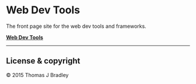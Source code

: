 # Web Dev Tools

The front page site for the web dev tools and frameworks.

**[Web Dev Tools](http://web-dev.tools/)**

---

## License & copyright

© 2015 Thomas J Bradley
